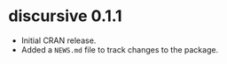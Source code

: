 # discursive 0.1.1

* Initial CRAN release.
* Added a `NEWS.md` file to track changes to the package.
